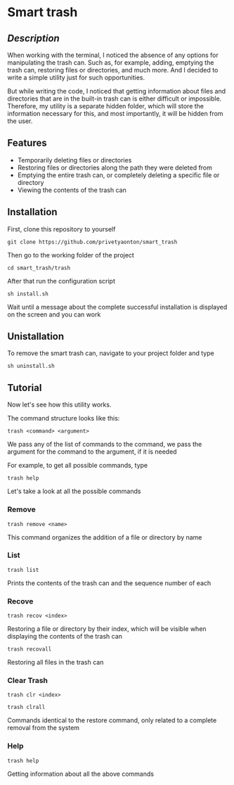 # Smart trash
## _Description_

When working with the terminal, I noticed the absence of any options for manipulating the trash can. Such as, for example, adding, emptying the trash can, restoring files or directories, and much more. And I decided to write a simple utility just for such opportunities.

But while writing the code, I noticed that getting information about files and directories that are in the built-in trash can is either difficult or impossible. Therefore, my utility is a separate hidden folder, which will store the information necessary for this, and most importantly, it will be hidden from the user.

## Features

- Temporarily deleting files or directories
- Restoring files or directories along the path they were deleted from
- Emptying the entire trash can, or completely deleting a specific file or directory
- Viewing the contents of the trash can

## Installation

First, clone this repository to yourself

```
git clone https://github.com/privetyaonton/smart_trash
```

Then go to the working folder of the project

```
cd smart_trash/trash
```

After that run the configuration script

```
sh install.sh
```

Wait until a message about the complete successful installation is displayed on the screen and you can work

## Unistallation

To remove the smart trash can, navigate to your project folder and type

```
sh uninstall.sh
```

## Tutorial

Now let's see how this utility works.

The command structure looks like this:

```
trash <command> <argument>
```

We pass any of the list of commands to the command, we pass the argument for the command to the argument, if it is needed

For example, to get all possible commands, type
```
trash help
```

Let's take a look at all the possible commands
### Remove

```
trash remove <name>
```

This command organizes the addition of a file or directory by name

### List

```
trash list
```

Prints the contents of the trash can and the sequence number of each

### Recove

```
trash recov <index>
```

Restoring a file or directory by their index, which will be visible when displaying the contents of the trash can

```
trash recovall
```

Restoring all files in the trash can

### Clear Trash

```
trash clr <index>

trash clrall
```

Commands identical to the restore command, only related to a complete removal from the system

### Help

```
trash help
```

Getting information about all the above commands



